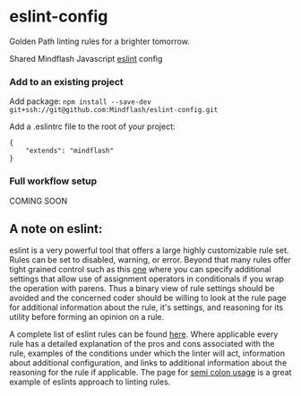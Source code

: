 # eslint-config
Golden Path linting rules for a brighter tomorrow.

Shared Mindflash Javascript [eslint](http://eslint.org) config

### Add to an existing project

Add package:
`npm install --save-dev git+ssh://git@github.com:Mindflash/eslint-config.git`

Add a .eslintrc file to the root of your project:

```
{
	"extends": "mindflash"
}
```

### Full workflow setup
COMING SOON


## A note on eslint:
eslint is a very powerful tool that offers a large highly customizable rule set. Rules can be set to
disabled, warning, or error. Beyond that many rules offer tight grained control such as this
[one](http://eslint.org/docs/rules/no-cond-assign) where you can specify additional settings that
allow use of assignment operators in conditionals if you wrap the operation with parens. Thus a binary view of rule
settings should be avoided and the concerned coder should be willing to look at the rule page for additional
information about the rule, it's settings, and reasoning for its utility before forming an opinion on a rule.

A complete list of eslint rules can be found [here](http://eslint.org/docs/rules/). Where applicable every rule
has a detailed explanation of the pros and cons associated with the rule, examples of the conditions under which the
linter will act, information about additional configuration, and links to additional information about the reasoning
for the rule if applicable. The page for [semi colon usage](http://eslint.org/docs/rules/semi) is a great example of
eslints approach to linting rules.
